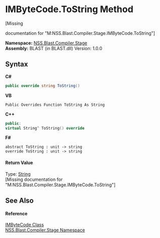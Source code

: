 # IMByteCode.ToString Method 
 

\[Missing <summary> documentation for "M:NSS.Blast.Compiler.Stage.IMByteCode.ToString"\]

**Namespace:**&nbsp;<a href="f44e629d-16ad-ce78-c6d1-bb239589698b">NSS.Blast.Compiler.Stage</a><br />**Assembly:**&nbsp;BLAST (in BLAST.dll) Version: 1.0.0

## Syntax

**C#**<br />
``` C#
public override string ToString()
```

**VB**<br />
``` VB
Public Overrides Function ToString As String
```

**C++**<br />
``` C++
public:
virtual String^ ToString() override
```

**F#**<br />
``` F#
abstract ToString : unit -> string 
override ToString : unit -> string 
```


#### Return Value
Type: <a href="https://docs.microsoft.com/dotnet/api/system.string" target="_blank" rel="noopener noreferrer">String</a><br />\[Missing <returns> documentation for "M:NSS.Blast.Compiler.Stage.IMByteCode.ToString"\]

## See Also


#### Reference
<a href="d6363984-4b10-a4ac-7edd-fcca9b5fcf8f">IMByteCode Class</a><br /><a href="f44e629d-16ad-ce78-c6d1-bb239589698b">NSS.Blast.Compiler.Stage Namespace</a><br />